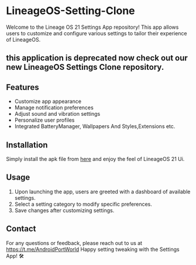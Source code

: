 # LineageOS-Setting-Clone
Welcome to the Lineage OS 21 Settings App repository! This app allows users to customize and configure various settings to tailor their experience of LineageOS.

## this application is deprecated now check out our new LineageOS Settings Clone repository.

## Features

- Customize app appearance
- Manage notification preferences
- Adjust sound and vibration settings
- Personalize user profiles
- Integrated BatteryManager, Wallpapers And Styles,Extensions etc.

## Installation

Simply install the apk file from [here](https://github.com/ShabdVasudeva/LineageOS-Setting-Clone/releases/tag/LineageOS21Settings) and enjoy the feel of LineageOS 21 Ui.

## Usage

1. Upon launching the app, users are greeted with a dashboard of available settings.
2. Select a setting category to modify specific preferences.
3. Save changes after customizing settings.

## Contact

For any questions or feedback, please reach out to us at 
https://t.me/AndroidPortWorld
Happy setting tweaking with the Settings App! 🛠️
